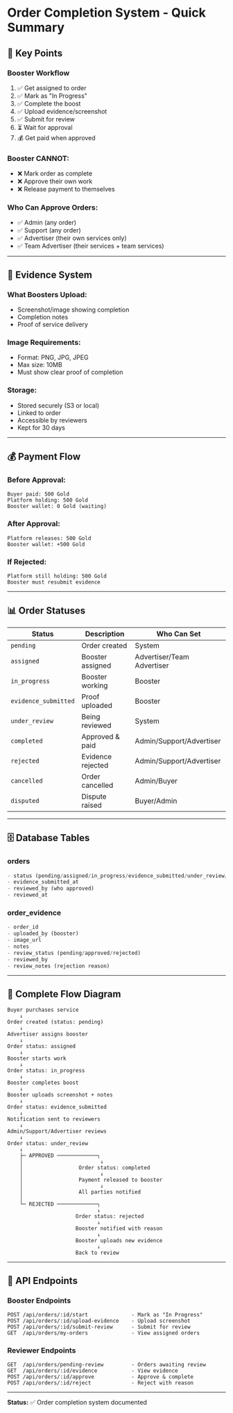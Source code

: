 # Order Completion System - Quick Summary

## 🎯 Key Points

### Booster Workflow
1. ✅ Get assigned to order
2. ✅ Mark as "In Progress"
3. ✅ Complete the boost
4. ✅ Upload evidence/screenshot
5. ✅ Submit for review
6. ⏳ Wait for approval
7. 💰 Get paid when approved

### Booster CANNOT:
- ❌ Mark order as complete
- ❌ Approve their own work
- ❌ Release payment to themselves

### Who Can Approve Orders:
- ✅ Admin (any order)
- ✅ Support (any order)
- ✅ Advertiser (their own services only)
- ✅ Team Advertiser (their services + team services)

---

## 📸 Evidence System

### What Boosters Upload:
- Screenshot/image showing completion
- Completion notes
- Proof of service delivery

### Image Requirements:
- Format: PNG, JPG, JPEG
- Max size: 10MB
- Must show clear proof of completion

### Storage:
- Stored securely (S3 or local)
- Linked to order
- Accessible by reviewers
- Kept for 30 days

---

## 💰 Payment Flow

### Before Approval:
```
Buyer paid: 500 Gold
Platform holding: 500 Gold
Booster wallet: 0 Gold (waiting)
```

### After Approval:
```
Platform releases: 500 Gold
Booster wallet: +500 Gold
```

### If Rejected:
```
Platform still holding: 500 Gold
Booster must resubmit evidence
```

---

## 📊 Order Statuses

| Status | Description | Who Can Set |
|--------|-------------|-------------|
| `pending` | Order created | System |
| `assigned` | Booster assigned | Advertiser/Team Advertiser |
| `in_progress` | Booster working | Booster |
| `evidence_submitted` | Proof uploaded | Booster |
| `under_review` | Being reviewed | System |
| `completed` | Approved & paid | Admin/Support/Advertiser |
| `rejected` | Evidence rejected | Admin/Support/Advertiser |
| `cancelled` | Order cancelled | Admin/Buyer |
| `disputed` | Dispute raised | Buyer/Admin |

---

## 🗄️ Database Tables

### orders
```sql
- status (pending/assigned/in_progress/evidence_submitted/under_review/completed/rejected/cancelled/disputed)
- evidence_submitted_at
- reviewed_by (who approved)
- reviewed_at
```

### order_evidence
```sql
- order_id
- uploaded_by (booster)
- image_url
- notes
- review_status (pending/approved/rejected)
- reviewed_by
- review_notes (rejection reason)
```

---

## 🔄 Complete Flow Diagram

```
Buyer purchases service
    ↓
Order created (status: pending)
    ↓
Advertiser assigns booster
    ↓
Order status: assigned
    ↓
Booster starts work
    ↓
Order status: in_progress
    ↓
Booster completes boost
    ↓
Booster uploads screenshot + notes
    ↓
Order status: evidence_submitted
    ↓
Notification sent to reviewers
    ↓
Admin/Support/Advertiser reviews
    ↓
Order status: under_review
    ↓
    ├─ APPROVED ─────────────┐
    │                         ↓
    │                  Order status: completed
    │                         ↓
    │                  Payment released to booster
    │                         ↓
    │                  All parties notified
    │
    └─ REJECTED ─────────────┐
                             ↓
                      Order status: rejected
                             ↓
                      Booster notified with reason
                             ↓
                      Booster uploads new evidence
                             ↓
                      Back to review
```

---

## 📝 API Endpoints

### Booster Endpoints
```
POST /api/orders/:id/start              - Mark as "In Progress"
POST /api/orders/:id/upload-evidence    - Upload screenshot
POST /api/orders/:id/submit-review      - Submit for review
GET  /api/orders/my-orders              - View assigned orders
```

### Reviewer Endpoints
```
GET  /api/orders/pending-review         - Orders awaiting review
GET  /api/orders/:id/evidence           - View evidence
POST /api/orders/:id/approve            - Approve & complete
POST /api/orders/:id/reject             - Reject with reason
```

---

**Status:** ✅ Order completion system documented
